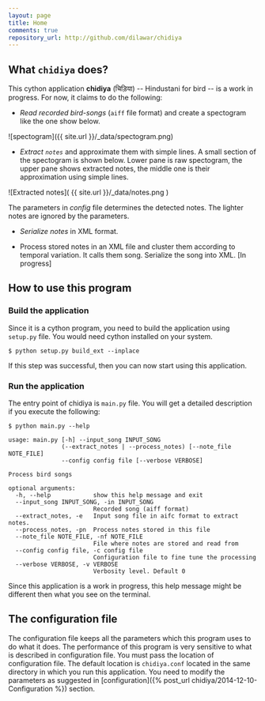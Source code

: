 ```yaml
---
layout: page
title: Home
comments: true
repository_url: http://github.com/dilawar/chidiya
---
```


## What `chidiya` does?

This cython application __chidiya__ (चिड़िया) -- Hindustani for bird -- is a work in
progress. For now, it claims to do the following:

- _Read recorded bird-songs_ (`aiff` file format) and create a spectogram like the one show below.

![spectogram]({{ site.url }}/_data/spectogram.png)

- _Extract `notes`_ and approximate them with simple lines. A small section of
  the spectogram is shown below. Lower pane is raw spectogram, the upper pane
  shows extracted notes, the middle one is their approximation using simple
  lines.

![Extracted notes]( {{ site.url }}/_data/notes.png )

The parameters in _config_ file determines the detected notes. The lighter notes
are ignored by the parameters.

- _Serialize notes_ in XML format.

- Process stored notes in an XML file and cluster them according to temporal
  variation. It calls them song. Serialize the song into XML. [In progress]

## How to use this program 

### Build the application

Since it is a cython program, you need to build the application using `setup.py`
file. You would need cython installed on your system.


    $ python setup.py build_ext --inplace

If this step was successful, then you can now start using this application.

### Run the application 

The entry point of chidiya is `main.py` file. You will get a detailed
description if you execute the following:

    $ python main.py --help

    usage: main.py [-h] --input_song INPUT_SONG
                   (--extract_notes | --process_notes) [--note_file NOTE_FILE]
                   --config config file [--verbose VERBOSE]

    Process bird songs

    optional arguments:
      -h, --help            show this help message and exit
      --input_song INPUT_SONG, -in INPUT_SONG
                            Recorded song (aiff format)
      --extract_notes, -e   Input song file in aifc format to extract notes.
      --process_notes, -pn  Process notes stored in this file
      --note_file NOTE_FILE, -nf NOTE_FILE
                            File where notes are stored and read from
      --config config file, -c config file
                            Configuration file to fine tune the processing
      --verbose VERBOSE, -v VERBOSE
                            Verbosity level. Default 0

Since this application is a work in progress, this help message might be
different then what you see on the terminal.

## The configuration file 

The configuration file keeps all the parameters which this program uses to do
what it does. The performance of this program is very sensitive to what is
described in configuration file. You must pass the location of configuration
file. The default location is `chidiya.conf` located in the same directory in
which you run this application. You need to modify the parameters as suggested
in [configuration]({% post_url chidiya/2014-12-10-Configuration %}) section.

